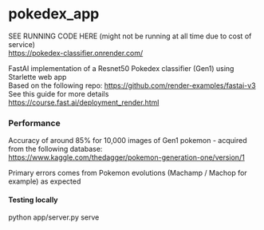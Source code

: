 # pokedex_app
SEE RUNNING CODE HERE (might not be running at all time due to cost of service)  
https://pokedex-classifier.onrender.com/  
  
FastAI implementation of a Resnet50 Pokedex classifier (Gen1) using Starlette web app  
Based on the following repo: https://github.com/render-examples/fastai-v3  
See this guide for more details https://course.fast.ai/deployment_render.html  


### Performance
Accuracy of around 85% for 10,000 images of Gen1 pokemon - acquired from the following database:  
https://www.kaggle.com/thedagger/pokemon-generation-one/version/1  
  
Primary errors comes from Pokemon evolutions (Machamp / Machop for example) as expected


#### Testing locally
python app/server.py serve
